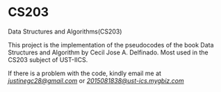 # CS203
Data Structures and Algorithms(CS203)

This project is the implementation of the pseudocodes of the book Data Structures and Algorithm by Cecil Jose A. Delfinado. Most used in the CS203 subject of UST-IICS.

If there is a problem with the code, kindly email me at *justinegc28@gmail.com* or *2015081838@ust-ics.mygbiz.com*
